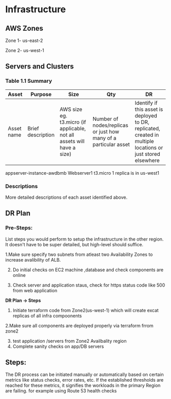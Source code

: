 # Infrastructure

## AWS Zones
Zone 1-
us-east-2


Zone 2-
us-west-1

## Servers and Clusters

### Table 1.1 Summary
| Asset      | Purpose           | Size                                                                   | Qty                                                             | DR                                                                                                           |
|------------|-------------------|------------------------------------------------------------------------|-----------------------------------------------------------------|--------------------------------------------------------------------------------------------------------------|
| Asset name | Brief description | AWS size eg. t3.micro (if applicable, not all assets will have a size) | Number of nodes/replicas or just how many of a particular asset | Identify if this asset is deployed to DR, replicated, created in multiple locations or just stored elsewhere |
appserver-instance-awdbmb  Webserver1  t3.micro  1 replica is in us-west1

### Descriptions
More detailed descriptions of each asset identified above.

## DR Plan
### Pre-Steps:
List steps you would perform to setup the infrastructure in the other region. It doesn't have to be super detailed, but high-level should suffice.

1.Make sure specify two subnets from atleast two Availability Zones to increase avalibility of ALB.

2. Do initial checks on EC2 machine ,database and check components are online

   
4. Check server and application staus, check for https status code like 500 from web application

**DR Plan -> Steps**
1. Initiate terraform code from Zone2(us-west-1) which will create excat replicas of all infra compoonents
   
2.Make sure all components are deployed properly via terraform frrom zone2

3. test application /servers from Zone2 Availbality region
4. Complete sanity checks on app/DB servers

## Steps:
The DR process can be initiated manually or automatically based on certain metrics like status checks, error rates, etc. If the established thresholds are reached for these metrics, it signifies the workloads in the primary Region are failing. for example using  Route 53 health checks 
